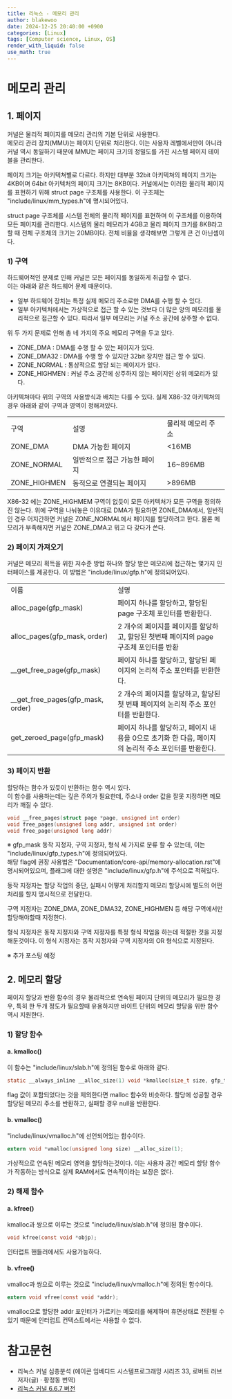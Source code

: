 ```yaml
---
title: 리눅스 - 메모리 관리
author: blakewoo
date: 2024-12-25 20:40:00 +0900
categories: [Linux]
tags: [Computer science, Linux, OS] 
render_with_liquid: false
use_math: true
---
```


# 메모리 관리
## 1. 페이지
커널은 물리적 페이지를 메모리 관리의 기본 단위로 사용한다.   
메모리 관리 장치(MMU)는 페이지 단위로 처리한다. 이는 사용자 레벨에서만이 아니라 커널 역시 동일하기 때문에
MMU는 페이지 크기의 정밀도를 가진 시스템 페이지 테이블을 관리한다. 

페이지 크기는 아키텍쳐별로 다르다. 하지만 대부분 32bit 아키텍쳐의 페이지 크기는 4KB이며
64bit 아키텍처의 페이지 크기는 8KB이다.
커널에서는 이러한 물리적 페이지를 표현하기 위해 struct page 구조체를 사용한다.
이 구조체는 "include/linux/mm_types.h"에 명시되어있다.

struct page 구조체를 시스템 전체의 물리적 페이지를 표현하며 이 구조체를 이용하여 모든 페이지를 관리한다.
시스템의 물리 메모리가 4GB고 물리 페이지 크기를 8KB라고 할 때 전체 구조체의 크기는 20MB이다.
전체 비율을 생각해보면 그렇게 큰 건 아닌셈이다.

### 1) 구역
하드웨어적인 문제로 인해 커널은 모든 페이지를 동일하게 취급할 수 없다.   
이는 아래와 같은 하드웨어 문제 때문이다.

- 일부 하드웨어 장치는 특정 실제 메모리 주소로만 DMA를 수행 할 수 있다.
- 일부 아키텍처에서는 가상적으로 접근 할 수 있는 것보다 더 많은 양의 메모리를 물리적으로 접근할 수 있다.
  따라서 일부 메모리는 커널 주소 공간에 상주할 수 없다.

위 두 가지 문제로 인해 총 네 가지의 주요 메모리 구역을 두고 있다.

- ZONE_DMA : DMA를 수행 할 수 있는 페이지가 있다.
- ZONE_DMA32 : DMA를 수행 할 수 있지만 32bit 장치만 접근 할 수 있다.
- ZONE_NORMAL : 통상적으로 할당 되는 페이지가 있다.
- ZONE_HIGHMEN : 커널 주소 공간에 상주하지 않는 페이지인 상위 메모리가 있다.

아키텍쳐마다 위의 구역의 사용방식과 배치는 다를 수 있다.
실제 X86-32 아키텍쳐의 경우 아래와 같이 구역과 영역이 정해져있다.

<table>
<tr>
<td>구역</td><td>설명</td><td>물리적 메모리 주소</td>
</tr>
<tr>
<td>ZONE_DMA</td><td>DMA 가능한 페이지</td><td><16MB</td>
</tr>
<tr>
<td>ZONE_NORMAL</td><td>일반적으로 접근 가능한 페이지</td><td>16~896MB</td>
</tr>
<tr>
<td>ZONE_HIGHMEN</td><td>동적으로 연결되는 페이지</td><td>>896MB</td>
</tr>
</table>

X86-32 에는 ZONE_HIGHMEM 구역이 없듯이 모든 아키텍처가 모든 구역을 정의하진 않는다.
위에 구역을 나눠놓은 이유대로 DMA가 필요하면 ZONE_DMA에서, 
일반적인 경우 어지간하면 커널은 ZONE_NORMAL에서 페이지를 할당하려고 한다.
물론 메모리가 부족해지면 커널은 ZONE_DMA고 뭐고 다 갖다가 쓴다.

### 2) 페이지 가져오기
커널은 메모리 획득을 위한 저수준 방법 하나와 할당 받은 메모리에 접근하는 몇가지 인터페이스를 제공한다.
이 방법은 "include/linux/gfp.h"에 정의되어있다.

<table>
<tr>
<td>이름</td><td>설명</td>
</tr>
<tr>
<td>alloc_page(gfp_mask)</td><td>페이지 하나를 할당하고, 할당된 page 구조체 포인터를 반환한다.</td>
</tr>
<tr>
<td>alloc_pages(gfp_mask, order)</td><td>2 개수의 페이지를 페이지를 할당하고, 할당된 첫번째 페이지의 page 구조체 포인터를 반환</td>
</tr>
<tr>
<td>__get_free_page(gfp_mask)</td><td>페이지 하나를 할당하고, 할당된 페이지의 논리적 주소 포인터를 반환한다.</td>
</tr>
<tr>
<td>__get_free_pages(gfp_mask, order)</td><td>2 개수의 페이지를 할당하고, 할당된 첫 번째 페이지의 논리적 주소 포인터를 반환한다.</td>
</tr>
<tr>
<td>get_zeroed_page(gfp_mask)</td><td>페이지 하나를 할당하고, 페이지 내용을 0으로 초기화 한 다음, 페이지의 논리적 주소 포인터를 반환한다.</td>
</table>


### 3) 페이지 반환

할당하는 함수가 있듯이 반환하는 함수 역시 있다.  
이 함수를 사용하는데는 깊은 주의가 필요한데, 주소나 order 값을 잘못 지정하면 메모리가 깨질 수 있다.
```c
void __free_pages(struct page *page, unsigned int order)
void free_pages(unsigned long addr, unsigned int order)
void free_page(unsigned long addr)
```

※ gfp_mask
동작 지정자, 구역 지정자, 형식 세 가지로 분류 할 수 있는데, 이는 "include/linux/gfp_types.h"에 정의되어있다.    
해당 flag에 권장 사용법은 "Documentation/core-api/memory-allocation.rst"에 명시되어있으며, 플래그에 대한 설명은
"include/linux/gfp.h"에 주석으로 적혀있다.

동작 지정자는 할당 작업의 중단, 실패시 어떻게 처리할지 메모리 할당시에 별도의 어떤 처리를 할지 명시적으로 전달한다.

구역 지정자는 ZONE_DMA, ZONE_DMA32, ZONE_HIGHMEN 등 해당 구역에서만 할당해야할때 지정한다.

형식 지정자은 동작 지정자와 구역 지정자를 특정 형식 작업을 하는데 적절한 것을 지정해둔것이다.
이 형식 지정자는 동작 지정자와 구역 지정자의 OR 형식으로 지정된다.

※ 추가 포스팅 예정

## 2. 메모리 할당
페이지 할당과 반환 함수의 경우 물리적으로 연속된 페이지 단위의 메모리가 필요한 경우, 특히 한 두개 정도가 필요할때
유용하지만 바이트 단위의 메모리 할당을 위한 함수 역시 지원한다.

### 1) 할당 함수
#### a. kmalloc()
이 함수는 "include/linux/slab.h"에 정의된 함수로 아래와 같다.
```c
static __always_inline __alloc_size(1) void *kmalloc(size_t size, gfp_t flags)
```
flag 값이 포함되었다는 것을 제외한다면 malloc 함수와 비슷하다.
할당에 성공할 경우 할당된 메모리 주소를 반환하고, 실패할 경우 null을 반환한다.

#### b. vmalloc()
"include/linux/vmalloc.h"에 선언되어있는 함수이다.
```c
extern void *vmalloc(unsigned long size) __alloc_size(1);
```
가상적으로 연속된 메모리 영역을 할당하는것이다. 이는 사용자 공간 메모리 할당 함수가 작동하는 방식으로
실제 RAM에서도 연속적이라는 보장은 없다.

### 2) 해제 함수
#### a. kfree()
kmalloc과 쌍으로 이루는 것으로 "include/linux/slab.h"에 정의된 함수이다.
```c
void kfree(const void *objp);
```
인터럽트 핸들러에서도 사용가능하다.

#### b. vfree()
vmalloc과 쌍으로 이루는 것으로 "include/linux/vmalloc.h"에 정의된 함수이다.
```c
extern void vfree(const void *addr);
```
vmalloc으로 할당한 addr 포인터가 가르키는 메모리를 해제하며 휴면상태로 전환될 수 있기 때문에 인터럽트 컨텍스트에서는 사용할 수 없다.

# 참고문헌
- 리눅스 커널 심층분석 (에이콘 임베디드 시스템프로그래밍 시리즈 33,  로버트 러브 저자(글) · 황정동 번역)
- [리눅스 커널 6.6.7 버전](https://www.kernel.org/pub/linux/kernel/v6.x/linux-6.6.7.tar.gz)
